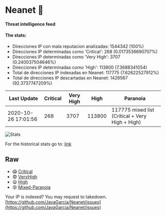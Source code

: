 # Neanet :hocho:
#### Threat intelligence feed
#### The stats:

- Direcciones IP con mala reputacion analizadas: 1544342 (100%)
- Direcciones IP determinadas como 'Critical':  268 (0.0173536690707%)
- Direcciones IP determinadas como 'Very High':  3707 (0.240037504646%)
- Direcciones IP determinadas como 'High':  113800 (7.3688341054)
- Total de direcciones IP indexadas en Neanet:  117775 (7.62622527912%)
- Total de direcciones IP descartadas en Neanet:  1426567 (92.3737747209%)

| Last Update | Critical | Very High | High | Paranoia |
| --- | --- | --- | --- | --- |
| 2020-10-26 17:01:56 | 268 | 3707 | 113800 | 117775 mixed list (Critical + Very High + High)|

![Stats](https://docs.google.com/spreadsheets/d/e/2PACX-1vSnaNMIXVabIpDJjufMlzH7poXnshF3mgd8Is1g9ytUEzVsP5my4Trn8f-xkoLLQ38xpL3HtmUexLo6/pubchart?oid=501124687&format=image)

For the historical stats go to: [link](/stats.csv)
## Raw
- :scream: [Critical](https://raw.githubusercontent.com/JavaGarcia/Neanet/master/blacklists/neanet_critical.txt)
- :fearful: [VeryHigh](https://raw.githubusercontent.com/JavaGarcia/Neanet/master/blacklists/neanet_veryHigh.txtt)
- :frowning: [High](https://raw.githubusercontent.com/JavaGarcia/Neanet/master/blacklists/neanet_high.txt)
- :dizzy_face: [Mixed-Paranoia](https://raw.githubusercontent.com/JavaGarcia/Neanet/master/blacklists/neanet_all.txt)


Your IP is indexed? You may request to takedown. [https://github.com/JavaGarcia/Neanet/issues](https://github.com/JavaGarcia/Neanet/issues)
























































































































































































































































































































































































































































































































































































































































































































































































































































































































































































































































































































































































































































































































































































































































































































































































































































































































































